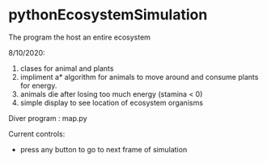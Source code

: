 # pythonEcosystemSimulation
The program the host an entire ecosystem


8/10/2020:
1. clases for animal and plants
2. impliment a* algorithm for animals to move around and consume plants for energy. 
3. animals die after losing too much energy (stamina < 0)
4. simple display to see location of ecosystem organisms

Diver program : map.py

Current controls:

 - press any button to go to next frame of simulation
 
